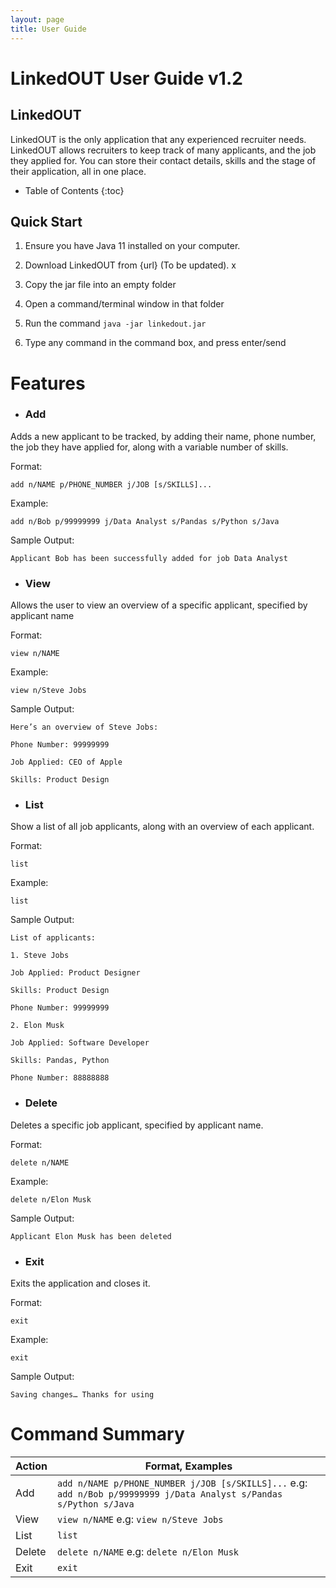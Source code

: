```yaml
---
layout: page
title: User Guide
---
```


# LinkedOUT User Guide v1.2


## LinkedOUT

LinkedOUT is the only application that any experienced recruiter needs. LinkedOUT allows recruiters to keep track of many applicants, and the job they applied for. You can store their contact details, skills and the stage of their application, all in one place.


* Table of Contents
  {:toc}


## Quick Start


1. Ensure you have Java 11 installed on your computer.

2. Download LinkedOUT from {url} (To be updated).
x
3. Copy the jar file into an empty folder

4. Open a command/terminal window in that folder

5. Run the command `java -jar linkedout.jar`

6. Type any command in the command box, and press enter/send


# Features

-   ### Add

Adds a new applicant to be tracked, by adding their name, phone number, the job they have applied for, along with a variable number of skills.

Format:

    add n/NAME p/PHONE_NUMBER j/JOB [s/SKILLS]...

Example:

    add n/Bob p/99999999 j/Data Analyst s/Pandas s/Python s/Java

Sample Output:

    Applicant Bob has been successfully added for job Data Analyst

-  ### View

Allows the user to view an overview of a specific applicant, specified by applicant name

Format:

    view n/NAME

Example:

    view n/Steve Jobs


Sample Output:

    Here’s an overview of Steve Jobs:
    
    Phone Number: 99999999
    
    Job Applied: CEO of Apple
    
    Skills: Product Design  

-   ### List

Show a list of all job applicants, along with an overview of each applicant.

Format:

    list

Example:

    list

Sample Output:

    List of applicants:
    
    1. Steve Jobs
    
    Job Applied: Product Designer
    
    Skills: Product Design
    
    Phone Number: 99999999
    
    2. Elon Musk
    
    Job Applied: Software Developer
    
    Skills: Pandas, Python
    
    Phone Number: 88888888

-   ### Delete

Deletes a specific job applicant, specified by applicant name.

Format:

    delete n/NAME

Example:

    delete n/Elon Musk

Sample Output:

    Applicant Elon Musk has been deleted

-   ### Exit

Exits the application and closes it.

Format:

    exit

Example:

    exit

Sample Output:

    Saving changes… Thanks for using

# Command Summary

| Action | Format, Examples                                                                                                |
|--------|-----------------------------------------------------------------------------------------------------------------|
| Add    | `add n/NAME p/PHONE_NUMBER j/JOB [s/SKILLS]...` e.g: `add n/Bob p/99999999 j/Data Analyst s/Pandas s/Python s/Java `
| View   | `view n/NAME` e.g: `view n/Steve Jobs`                                                                              |
| List   | `list`                                                                                                            |
| Delete | `delete n/NAME` e.g: `delete n/Elon Musk`                                                                          |
| Exit   | `exit`                                                                                                            |


